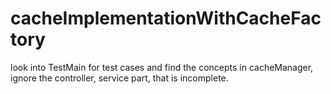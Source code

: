 # cacheImplementationWithCacheFactory

look into TestMain for test cases and find the concepts in cacheManager, ignore the controller, service part, that is incomplete.
